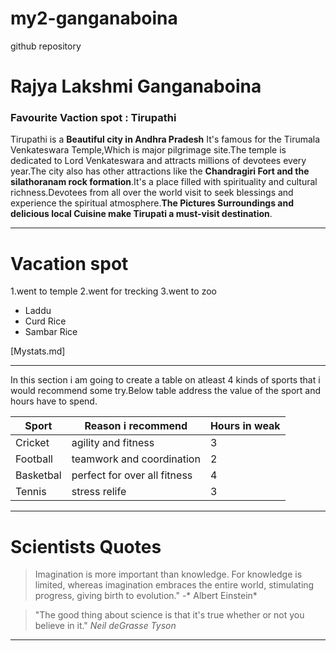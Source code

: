 # my2-ganganaboina
github repository
# Rajya Lakshmi Ganganaboina
### Favourite Vaction spot  : Tirupathi

Tirupathi is a **Beautiful city in Andhra Pradesh** It's famous for the Tirumala Venkateswara Temple,Which is major pilgrimage site.The temple is dedicated to Lord Venkateswara and attracts millions of devotees every year.The city also has other attractions like the **Chandragiri Fort and the silathoranam rock formation**.It's a place filled with spirituality and cultural richness.Devotees from all over the world visit to seek blessings and experience the spiritual atmosphere.**The Pictures Surroundings and delicious local Cuisine make Tirupati a must-visit destination**.

---
# Vacation spot
1.went to temple
2.went for trecking
3.went to zoo

* Laddu
* Curd Rice
* Sambar Rice

[Mystats.md]
*****
In this section i am going to create a table on atleast 4 kinds of sports that i would recommend some try.Below table address the value of the sport and hours have to spend.

| Sport |  Reason i recommend | Hours  in  weak |
| --- | --- | --- |
| Cricket  | agility and fitness          | 3 |
|Football  |teamwork and coordination     | 2 |
|Basketbal |perfect for over all fitness  | 4 |
|Tennis    |stress relife                 | 3 |
*******
# Scientists Quotes 
> Imagination is more important than knowledge. For knowledge is limited, whereas imagination embraces the entire world, stimulating progress, giving birth to evolution." -* Albert Einstein*

>"The good thing about science is that it's true whether or not you believe in it." *Neil deGrasse Tyson*
*******


